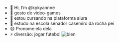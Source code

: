 - 👋 Hi, I’m @kykyannne
- 👀 gosto de video-games
- 🌱 estou cursando na plataforma alura
- 💞️ estudo na escola senador casemiro da rocha pei
- 😄 Pronome:ela dela
- ⚡ diversão: jogar futebol
  ![bien](https://media1.tenor.com/m/V1IVHCMLvXAAAAAC/hi-princess-bean.gif)

